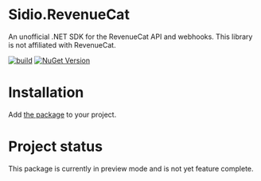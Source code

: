 # Sidio.RevenueCat
An unofficial .NET SDK for the RevenueCat API and webhooks. This library is not affiliated with RevenueCat.

[![build](https://github.com/marthijn/Sidio.RevenueCat/actions/workflows/build.yml/badge.svg)](https://github.com/marthijn/Sidio.RevenueCat/actions/workflows/build.yml)
[![NuGet Version](https://img.shields.io/nuget/v/Sidio.RevenueCat)](https://www.nuget.org/packages/Sidio.RevenueCat/)

# Installation
Add [the package](https://www.nuget.org/packages/Sidio.RevenueCat/) to your project.

# Project status
This package is currently in preview mode and is not yet feature complete.